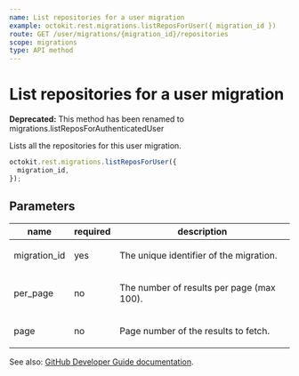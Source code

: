 ```yaml
---
name: List repositories for a user migration
example: octokit.rest.migrations.listReposForUser({ migration_id })
route: GET /user/migrations/{migration_id}/repositories
scope: migrations
type: API method
---
```


# List repositories for a user migration

**Deprecated:** This method has been renamed to migrations.listReposForAuthenticatedUser

Lists all the repositories for this user migration.

```js
octokit.rest.migrations.listReposForUser({
  migration_id,
});
```

## Parameters

<table>
  <thead>
    <tr>
      <th>name</th>
      <th>required</th>
      <th>description</th>
    </tr>
  </thead>
  <tbody>
    <tr><td>migration_id</td><td>yes</td><td>

The unique identifier of the migration.

</td></tr>
<tr><td>per_page</td><td>no</td><td>

The number of results per page (max 100).

</td></tr>
<tr><td>page</td><td>no</td><td>

Page number of the results to fetch.

</td></tr>
  </tbody>
</table>

See also: [GitHub Developer Guide documentation](https://docs.github.com/rest/reference/migrations#list-repositories-for-a-user-migration).
